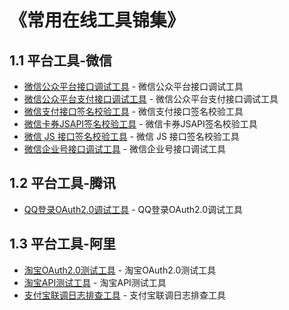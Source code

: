 # 《常用在线工具锦集》

## 1.1 平台工具-微信

- [微信公众平台接口调试工具](https://www.bejson.com/othertools/cron/) - 微信公众平台接口调试工具
- [微信公众平台支付接口调试工具](https://www.bejson.com/othertools/cron/) - 微信公众平台支付接口调试工具
- [微信支付接口签名校验工具](https://www.bejson.com/othertools/cron/) - 微信支付接口签名校验工具
- [微信卡券JSAPI签名校验工具](https://www.bejson.com/othertools/cron/) - 微信卡券JSAPI签名校验工具
- [微信 JS 接口签名校验工具](https://www.bejson.com/othertools/cron/) - 微信 JS 接口签名校验工具
- [微信企业号接口调试工具](https://www.bejson.com/othertools/cron/) - 微信企业号接口调试工具


## 1.2 平台工具-腾讯

- [QQ登录OAuth2.0调试工具](https://www.bejson.com/othertools/cron/) - QQ登录OAuth2.0调试工具


## 1.3 平台工具-阿里

- [淘宝OAuth2.0测试工具](https://www.bejson.com/othertools/cron/) - 淘宝OAuth2.0测试工具
- [淘宝API测试工具](https://www.bejson.com/othertools/cron/) - 淘宝API测试工具
- [支付宝联调日志排查工具](https://www.bejson.com/othertools/cron/) - 支付宝联调日志排查工具








